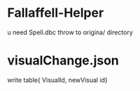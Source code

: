 # Fallaffell-Helper
u need Spell.dbc throw to origina/ directory
# visualChange.json
write table{ VisualId, newVisual id}
